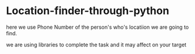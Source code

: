 # Location-finder-through-python
here we use Phone Number of the person's who's locatiion we are going to find.

we are using libraries to complete the task and it may affect on your target
